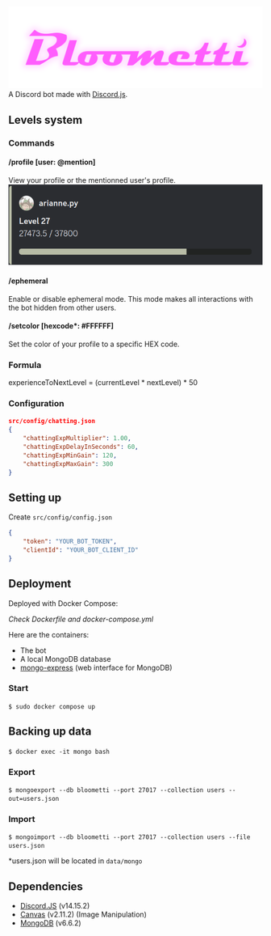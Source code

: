 ![alt text](media/bloometti.png)
A Discord bot made with [Discord.js](https://discord.js.org/#/).

## Levels system
### Commands
#### /profile [user: @mention]
View your profile or the mentionned user's profile.
![profile embed](media/profile.png)

#### /ephemeral
Enable or disable ephemeral mode. This mode makes all interactions with the bot hidden from other users.

#### /setcolor [hexcode*: #FFFFFF]
Set the color of your profile to a specific HEX code.

### Formula
experienceToNextLevel = (currentLevel * nextLevel) * 50

### Configuration
```json
src/config/chatting.json
{
    "chattingExpMultiplier": 1.00,
    "chattingExpDelayInSeconds": 60,
    "chattingExpMinGain": 120,
    "chattingExpMaxGain": 300
}
```

## Setting up
Create `src/config/config.json`
```json
{
    "token": "YOUR_BOT_TOKEN",
    "clientId": "YOUR_BOT_CLIENT_ID"
}
```

## Deployment
Deployed with Docker Compose:

*Check Dockerfile and docker-compose.yml*

Here are the containers:
- The bot
- A local MongoDB database
- [mongo-express](https://github.com/mongo-express/mongo-express) (web interface for MongoDB)

### Start

`$ sudo docker compose up`

## Backing up data
`$ docker exec -it mongo bash`

### Export
`$ mongoexport --db bloometti --port 27017 --collection users --out=users.json`

### Import
`$ mongoimport --db bloometti --port 27017 --collection users --file users.json`

*users.json will be located in `data/mongo`

## Dependencies
- [Discord.JS](https://www.npmjs.com/package/discord.js) (v14.15.2)
- [Canvas](https://www.npmjs.com/package/canvas) (v2.11.2) (Image Manipulation)
- [MongoDB](https://www.npmjs.com/package/mongodb) (v6.6.2)